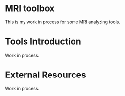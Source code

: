 # MRI toolbox
This is my work in process for some MRI analyzing tools.

# Tools Introduction
Work in process.

# External Resources
Work in process.
